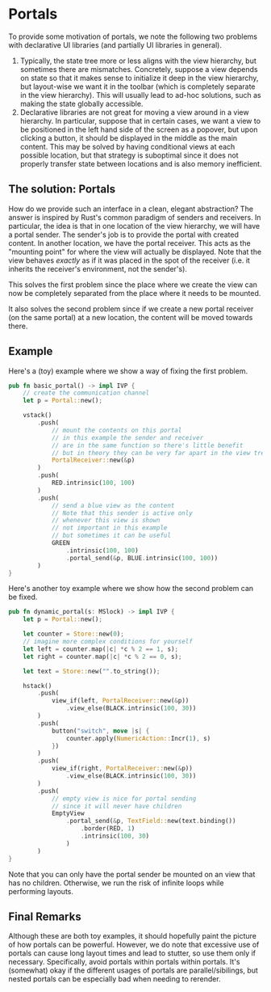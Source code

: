 # Portals

To provide some motivation of portals, we note the following two problems with
declarative UI libraries (and partially UI libraries in general).
1. Typically, the state tree more or less aligns with the view hierarchy,
but sometimes there are mismatches.
Concretely, suppose a view depends on state so that it makes sense
to initialize it deep in the view hierarchy, but layout-wise we want it in the toolbar
(which is completely separate in the view hierarchy). This will usually lead
to ad-hoc solutions, such as making the state globally accessible.
2. Declarative libraries are not great for moving a view around in a view hierarchy.
In particular, suppose that in certain cases, we want a view to be positioned in the
left hand side of the screen as a popover, but upon clicking a button, it should be displayed in the
middle as the main content.
This may be solved by having conditional views at each possible location,
but that strategy is suboptimal since it does not properly
transfer state between locations and is also memory inefficient.

## The solution: Portals

How do we provide such an interface in a clean, elegant abstraction?
The answer is inspired by Rust's common paradigm of senders and receivers.
In particular, the idea is that in one location of the view hierarchy,
we will have a portal sender. The sender's job is to provide the portal with created
content. In another location, we have the portal receiver. This acts as the "mounting point"
for where the view will actually be displayed. Note that the view behaves
*exactly* as if it was placed in the spot of the receiver (i.e. it inherits the
receiver's environment, not the sender's).

This solves the first problem since the place where we create the view
can now be completely separated from the place where it needs to be mounted.

It also solves the second problem since if we create a new portal receiver
(on the same portal) at a new location, the content will be moved towards there.

## Example
Here's a (toy) example where we show a way of fixing the first problem.
```rust
pub fn basic_portal() -> impl IVP {
    // create the communication channel
    let p = Portal::new();

    vstack()
        .push(
            // mount the contents on this portal
            // in this example the sender and receiver
            // are in the same function so there's little benefit
            // but in theory they can be very far apart in the view tree
            PortalReceiver::new(&p)
        )
        .push(
            RED.intrinsic(100, 100)
        )
        .push(
            // send a blue view as the content
            // Note that this sender is active only
            // whenever this view is shown
            // not important in this example
            // but sometimes it can be useful
            GREEN
                .intrinsic(100, 100)
                .portal_send(&p, BLUE.intrinsic(100, 100))
        )
}
```

Here's another toy example where we show how the second problem can be fixed.
```rust
pub fn dynamic_portal(s: MSlock) -> impl IVP {
    let p = Portal::new();

    let counter = Store::new(0);
    // imagine more complex conditions for yourself
    let left = counter.map(|c| *c % 2 == 1, s);
    let right = counter.map(|c| *c % 2 == 0, s);

    let text = Store::new("".to_string());

    hstack()
        .push(
            view_if(left, PortalReceiver::new(&p))
                .view_else(BLACK.intrinsic(100, 30))
        )
        .push(
            button("switch", move |s| {
                counter.apply(NumericAction::Incr(1), s)
            })
        )
        .push(
            view_if(right, PortalReceiver::new(&p))
                .view_else(BLACK.intrinsic(100, 30))
        )
        .push(
            // empty view is nice for portal sending
            // since it will never have children
            EmptyView
                .portal_send(&p, TextField::new(text.binding())
                    .border(RED, 1)
                    .intrinsic(100, 30)
                )
        )
}
```

Note that you can only have the portal sender be mounted on an view
that has no children. Otherwise, we run the risk of infinite loops while performing
layouts.

## Final Remarks
Although these are both toy examples, it should hopefully paint the picture
of how portals can be powerful. However, we do note that excessive use of portals
can cause long layout times and lead to stutter, so use them only if necessary.
Specifically, avoid portals within portals within portals. It's (somewhat) okay
if the different usages of portals are parallel/sibilings,
but nested portals can be especially bad when needing to rerender.
